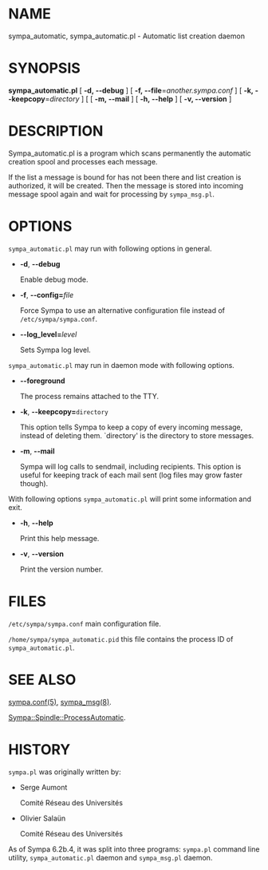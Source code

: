 # NAME

sympa\_automatic, sympa\_automatic.pl - Automatic list creation daemon

# SYNOPSIS

**sympa\_automatic.pl** \[ **-d, --debug** \] \[ **-f, --file**=_another.sympa.conf_ \]
      \[ **-k, --keepcopy**=_directory_ \]
      \[ \[ **-m, --mail** \]
      \[ **-h, --help** \] \[ **-v, --version** \]

# DESCRIPTION

Sympa\_automatic.pl is a program which scans permanently the automatic creation
spool and processes each message.

If the list a message is bound for has not been there and list creation is
authorized, it will be created.  Then the message is stored into incoming
message spool again and wait for processing by `sympa_msg.pl`.

# OPTIONS

`sympa_automatic.pl` may run with following options in general.

- **-d**, **--debug**

    Enable debug mode.

- **-f**, **--config=**_file_

    Force Sympa to use an alternative configuration file instead
    of `/etc/sympa/sympa.conf`.

- **--log\_level=**_level_

    Sets Sympa log level.

`sympa_automatic.pl` may run in daemon mode with following options.

- **--foreground**

    The process remains attached to the TTY.

- **-k**, **--keepcopy=**`directory`

    This option tells Sympa to keep a copy of every incoming message, 
    instead of deleting them. \`directory' is the directory to 
    store messages.

- **-m**, **--mail**

    Sympa will log calls to sendmail, including recipients. This option is
    useful for keeping track of each mail sent (log files may grow faster
    though).

With following options `sympa_automatic.pl` will print some information and exit.

- **-h**, **--help**

    Print this help message.

- **-v**, **--version**

    Print the version number.

# FILES

`/etc/sympa/sympa.conf` main configuration file.

`/home/sympa/sympa_automatic.pid` this file contains the process ID
of `sympa_automatic.pl`.

# SEE ALSO

[sympa.conf(5)](./sympa.conf.5.md), [sympa\_msg(8)](./sympa_msg.8.md).

[Sympa::Spindle::ProcessAutomatic](./Sympa::Spindle::ProcessAutomatic.3.md).

# HISTORY

`sympa.pl` was originally written by:

- Serge Aumont

    Comité Réseau des Universités

- Olivier Salaün

    Comité Réseau des Universités

As of Sympa 6.2b.4, it was split into three programs:
`sympa.pl` command line utility, `sympa_automatic.pl` daemon and
`sympa_msg.pl` daemon.
